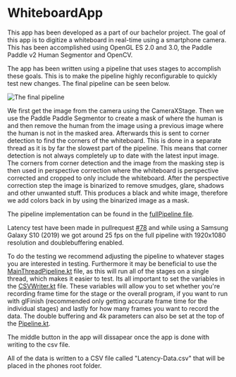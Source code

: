 # WhiteboardApp


This app has been developed as a part of our bachelor project.
The goal of this app is to digitize a whiteboard in real-time using a smartphone camera.
This has been accomplished using OpenGL ES 2.0 and 3.0, the Paddle Paddle v2 Human Segmentor and OpenCV.

The app has been written using a pipeline that uses stages to accomplish these goals.
This is to make the pipeline highly reconfigurable to quickly test new changes.
The final pipeline can be seen below.

![The final pipeline](https://github.com/cs-23-sw-6-21/WhiteboardApp/blob/main/images/image.jpg?raw=true)

We first get the image from the camera using the CameraXStage.
Then we use the Paddle Paddle Segmentor to create a mask of where the human is and then remove the human from the image using a previous image where the human is not in the masked area.
Afterwards this is sent to corner detection to find the corners of the whiteboard.
This is done in a separate thread as it is by far the slowest part of the pipeline.
This means that corner detection is not always completely up to date with the latest input image.
The corners from corner detection and the image from the masking step is then used in perspective correction where the whiteboard is perspective corrected and cropped to only include the whiteboard.
After the perspective correction step the image is binarized to remove smudges, glare, shadows and other unwanted stuff.
This produces a black and white image, therefore we add colors back in by using the binarized image as a mask.

The pipeline implementation can be found in the [fullPipeline file](https://github.com/cs-23-sw-6-21/WhiteboardApp/blob/main/app/src/main/java/dk/scuffed/whiteboardapp/pipeline/stage_combinations/FullPipeline.kt). 


Latency test have been made in pullrequest [#78](https://github.com/cs-23-sw-6-21/WhiteboardApp/pull/78) and while using a Samsung Galaxy S10 (2019) we got around 25 fps on the full pipeline with 1920x1080 resolution and doublebuffering enabled. 

To do the testing we recommend adjusting the pipeline to whatever stages you are interested in testing. Furthermore it may be beneficial to use the [MainThreadPipeline.kt](https://github.com/cs-23-sw-6-21/WhiteboardApp/blob/csv-timing-output/app/src/main/java/dk/scuffed/whiteboardapp/pipeline/stage_combinations/MainThreadPipeLine.kt) file, as this will run all of the stages on a single thread, which makes it easier to test.
Its all important to set the variables in the [CSVWriter.kt](https://github.com/cs-23-sw-6-21/WhiteboardApp/blob/csv-timing-output/app/src/main/java/dk/scuffed/whiteboardapp/pipeline/CSVWriter.kt) file.
These variables will allow you to set whether you're recording frame time for the stage or the overall program, if you want to run with glFinish (recommended only getting accurate frame time for the individual stages) and lastly for how many frames you want to record the data.
The double buffering and 4k parameters can also be set at the top of the [Pipeline.kt](https://github.com/cs-23-sw-6-21/WhiteboardApp/blob/csv-timing-output/app/src/main/java/dk/scuffed/whiteboardapp/pipeline/Pipeline.kt).

The middle button in the app will dissapear once the app is done with writing to the csv file.

All of the data is written to a CSV file called "Latency-Data.csv" that will be placed in the phones root folder.
